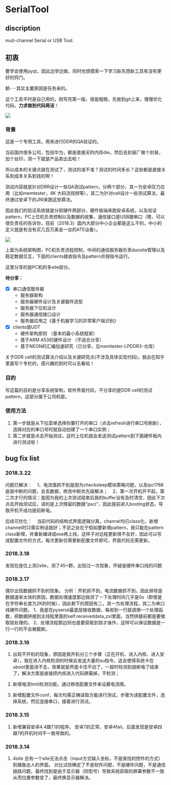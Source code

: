 # SerialTool
## discription
muti-channel Serial or USB Tool.

## 初衷
要学会使用pyqt，因此边学边做，同时也想摸索一下学习新东西新工具有没有更好的窍门。

额·····其实主要原因是任务来的。

这个工具平时是自己用的，刚写完第一版，很是粗糙，先放到git上来，慢慢优化代码，**力求做到代码简洁**！


![](https://note.youdao.com/yws/public/resource/6fc50104df2bbc09d34c3fc42c337e0c/xmlnote/687E388221024567A80274502CC7AC07/6820)


### 背景
这是一个专用工具，用来进行DDR的QA验证的。

当前国内很多公司，包括华为，都是直接买的内存die，然后去封装厂做个封装，加个丝印，测一下就是产品卖出去啦！

所以成本的关键点就在测试了，测试的准不准？测试的时间多长？这些都是直接关系到成本关系到钱的啊！

测试内容就是针对DRR设计一些QA测试pattern，分两个部分，其一为安卓压力应用（比如memtester，4K 大码流视频等），其二为针对cell设计一些测试算法，最终通过安卓下的JNI来跑这些算法。

因此我们的验证系统就是分软硬件两部分，硬件板端来跑安卓系统，以及验证pattern，PC上位机负责控制以及数据的收集，通信接口是USB跟串口（嗯，可以很负责任的告诉你，目前（2018.3）国内大部分中小企业都是这么干的，中小的定义就是有没有买几百万美金一台的ATE设备）。

![](https://note.youdao.com/yws/public/resource/6fc50104df2bbc09d34c3fc42c337e0c/xmlnote/363E9C98DC074AC4B42153EF0BBF4BC6/6933)

上面为系统架构图，PC机负责流程控制，中间的通信服务器负责duosite管理以及稳定数据交互，下面的clients接收指令及pattern并按指令运行。

这里分享的是PC机的多site部分。

**待分享：**
- [x] 串口通信服务器
    + 服务器架构
    + 服务器硬件设计及关键器件选型
    + 服务器下位机设计
    + 服务器通信接口设计
    + 服务器应用之《基于机器学习的异常客户端识别》
- [x] clients值UDT
    + 硬件架构原则 （基本的最小系统框架）
    + 基于ARM A53的硬件设计 （不适合分享）
    + 基于NEON的汇编加速研究（已分享，见memtester-LPDDR3-仓库）

关于DDR cell的测试算法介绍以及关键研究点(不涉及具体实现代码)，我会在知乎里面写个专栏的，感兴趣的到时可以去看哈！


### 目的
写这篇的目的是分享系统架构，软件界面代码，不分享的是DDR cell的测试pattern，这部分属于公司机密。


### 使用方法
1. 第一步就是从下拉菜单选择你要打开的串口（点击refresh进行串口号刷新），选择对应的串口号时就自动创建了一个串口实例；
2. 第二步就是点击开始测试，这时上位机就会发送测试pattern到下面硬件板内进行测试啦！

## bug fix list
### 2018.3.22
问题已解决：
    1、电流值抓不到是因为checksleep模块策略问题，以及lpc1768底层中断的问题，会丢数据，修改中断优先级解决；
    2、第一次开机开不起，第二次才行的情况：是因为我的上次测试结束后我的buffer没有及时清空，因此下次点击开始测试后，读的是上次残留的数据“psci”，因此提前进入booting状态，导致开机不成功提前断电。

后续可优化：
    当前代码的结构式界面逻辑分离，channel均已class化，新增channel时只需实例话就好；不足之处在于假如要新增pattern，我只能在pattern class新增，并重新编译成exe再上线，这样子对远程更新很不友好，因此可以写成配置文件的方式，每次更新仅需更新配置文件即可，界面代码无需更新。
    
### 2018.3.18
发现在座位上测2site，测了45+颗，出现过一次现象，怀疑是硬件串口线的问题
### 2018.3.17
偶尔出现数据抓不到的现象。
分析：开机抓不到，电流数据抓不到，因此排除是数据速率太快的原因，数据处理速度那边我测了一下处理时间几乎是0s（即使是在字符串长度为2K的时候），因此剩下的原因有二，其一为处理流程，其二为串口线硬件问题。
1、我是在pyserial最底层接收数据，每收到一行就调用一个处理函数，把数据拼接到主线程里面的self.receiveddata_zxl里面，当然拼接前都是要做取锁处理的。
2、处理流程那边则也是要获取到锁才操作，这样可以保证数据是一行一行的不会被截断。
### 2018.3.16
1. 出现不开机的现象，原因是我开机分三个步骤（正在开机、进入内核、进入安卓），我在进入内核检测的时候会发送大量的su指令，这会使得系统卡在uboot里面进不去，效果就是界面卡住不动了，一超时检测到就断电了结束了，解决方案是直接把内核进入代码屏蔽掉，不检测；

2. 新增电流limit检测功能，通过修改配置文件来设置电流限。

3. 新增配置文件conf，每次均需正确读取方能进行测试，步骤为读配置文件，选择系统，然后连接串口，接着进行测试。
### 2018.3.15
1. 新增兼容安卓4.4跟7.1的程序。
安卓7的正常，安卓4fail，后面发现是安卓四跟7的开机时间不一致导致的。

### 2018.3.14
1. 4site 总有一个site无法点击（input方式输入坐标，不是查找的控件的方式）到捕鱼达人的界面。
对比试验确定了不是软件问题，不是硬件问题，不是通信链路问题，最终找到是由于显示器（同型号）导致系统获取的屏幕参数不一致从而位置参数变了，最终换显示器解决。

